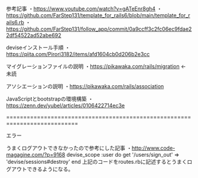 参考記事
・https://www.youtube.com/watch?v=gATeEnr8gh4
・https://github.com/FarStep131/template_for_rails6/blob/main/template_for_rails6.rb
・https://github.com/FarStep131/follow_app/commit/0a9ccff3c2fc06ec9fdae22df54522ad52abe692

deviseインストール手順
・https://qiita.com/Pirori3182/items/afd1604cb0d206b2e3cc

マイグレーションファイルの説明
・https://pikawaka.com/rails/migration ← 未読

アソシエーションの説明
・https://pikawaka.com/rails/association

JavaScriptとbootstrapの環境構築
・https://zenn.dev/yubel/articles/0106422714ec3e

===========================================================================

エラー

うまくログアウトできなかったので参考にした記事
・http://www.code-magagine.com/?p=9168
devise_scope :user do
get '/users/sign_out' => 'devise/sessions#destroy'
end
上記のコードをroutes.rbに記述するとうまくログアウトできるようになる。